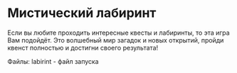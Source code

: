 # Мистический лабиринт
Если вы любите проходить интересные квесты и лабиринты, то эта игра Вам подойдёт. Это волшебный мир загадок и новых открытий, пройди квенст полностью и достигни своего результата!

Файлы:
labirint - файл запуска
